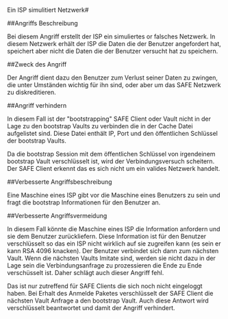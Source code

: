 Ein ISP simulitiert Netzwerk#

##Angriffs Beschreibung

Bei diesem Angriff erstellt der ISP ein simuliertes or falsches Netzwerk. In diesem Netzwerk erhält der ISP die Daten die der Benutzer angefordert hat, speichert aber nicht die Daten die der Benutzer versucht hat zu speichern.

##Zweck des Angriff

Der Angriff dient dazu den Benutzer zum Verlust seiner Daten zu zwingen, die unter Umständen wichtig für ihn sind, oder aber um das SAFE Netzwerk zu diskreditieren.

##Angriff verhindern

In diesem Fall ist der "bootstrapping" SAFE Client oder Vault nicht in der Lage zu den bootstrap Vaults zu verbinden die in der Cache Datei aufgelistet sind. Diese Datei enthält IP, Port und den öffentlichen Schlüssel der bootstrap Vaults.

Da die bootstrap Session mit dem öffentlichen Schlüssel von irgendeinem bootstrap Vault verschlüsselt ist, wird der Verbindungsversuch scheitern. Der SAFE Client erkennt das es sich nicht um ein valides Netzwerk handelt.

##Verbesserte Angriffsbeschreibung

Eine Maschine eines ISP gibt vor die Maschine eines Benutzers zu sein und fragt die bootstrap Informationen für den Benutzer an.

##Verbesserte Angriffsvermeidung

In diesem Fall könnte die Maschine eines ISP die Information anfordern und sie dem Benutzer zurückliefern. Diese Information ist für den Benutzer verschlüsselt so das ein ISP nicht wirklich auf sie zugreifen kann (es sein er kann RSA 4096 knacken). Der Benutzer verbindet sich dann zum nächsten Vault. Wenn die nächsten Vaults Imitate sind, werden sie nicht dazu in der Lage sein die Verbindungsanfrage zu prozessieren die Ende zu Ende verschüsselt ist. Daher schlägt auch dieser Angriff fehl.

Das ist nur zutreffend für SAFE Clients die sich noch nicht eingeloggt haben. Bei Erhalt des Anmelde Paketes verschlüsselt der SAFE Client die nächsten Vault Anfrage a den bootstrap Vault. Auch diese Antwort wird verschlüsselt beantwortet und damit der Angriff verhindert.
